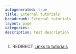 ```yaml
---
autogenerated: true
title: External tutorials
breadcrumb: External tutorials
layout: page
categories: 
description: test description
---
```


1.  REDIRECT [Links to tutorials](Links_to_tutorials )
